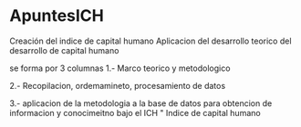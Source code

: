 # ApuntesICH
Creación del indice de capital humano
Aplicacion del desarrollo teorico del desarrollo de capital humano

se forma por 3 columnas
  1.-  Marco teorico y metodologico
  
  2.- Recopilacion, ordemamineto, procesamiento de datos
  
  3.- aplicacion de la metodologia a la base de datos para obtencion de informacion y conocimeitno
    bajo el ICH " Indice de capital humano 
